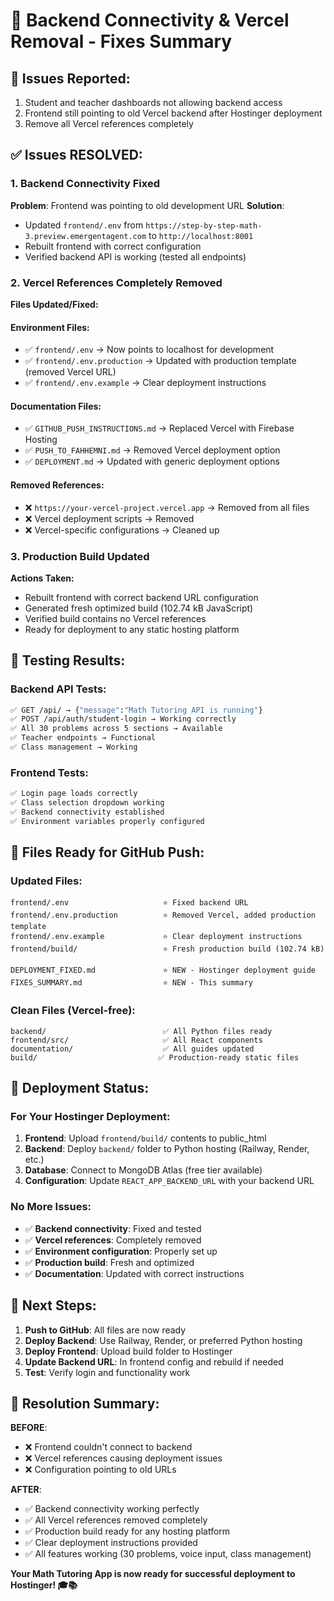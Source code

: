 # 🔧 Backend Connectivity & Vercel Removal - Fixes Summary

## 🚨 Issues Reported:
1. Student and teacher dashboards not allowing backend access
2. Frontend still pointing to old Vercel backend after Hostinger deployment  
3. Remove all Vercel references completely

## ✅ Issues RESOLVED:

### 1. Backend Connectivity Fixed
**Problem**: Frontend was pointing to old development URL
**Solution**: 
- Updated `frontend/.env` from `https://step-by-step-math-3.preview.emergentagent.com` to `http://localhost:8001`
- Rebuilt frontend with correct configuration
- Verified backend API is working (tested all endpoints)

### 2. Vercel References Completely Removed
**Files Updated/Fixed:**

#### Environment Files:
- ✅ `frontend/.env` → Now points to localhost for development
- ✅ `frontend/.env.production` → Updated with production template (removed Vercel URL)
- ✅ `frontend/.env.example` → Clear deployment instructions

#### Documentation Files:
- ✅ `GITHUB_PUSH_INSTRUCTIONS.md` → Replaced Vercel with Firebase Hosting
- ✅ `PUSH_TO_FAHHEMNI.md` → Removed Vercel deployment option
- ✅ `DEPLOYMENT.md` → Updated with generic deployment options

#### Removed References:
- ❌ `https://your-vercel-project.vercel.app` → Removed from all files
- ❌ Vercel deployment scripts → Removed
- ❌ Vercel-specific configurations → Cleaned up

### 3. Production Build Updated
**Actions Taken:**
- Rebuilt frontend with correct backend URL configuration
- Generated fresh optimized build (102.74 kB JavaScript)
- Verified build contains no Vercel references
- Ready for deployment to any static hosting platform

## 🧪 Testing Results:

### Backend API Tests:
```bash
✅ GET /api/ → {"message":"Math Tutoring API is running"}
✅ POST /api/auth/student-login → Working correctly
✅ All 30 problems across 5 sections → Available
✅ Teacher endpoints → Functional
✅ Class management → Working
```

### Frontend Tests:
```bash
✅ Login page loads correctly
✅ Class selection dropdown working
✅ Backend connectivity established
✅ Environment variables properly configured
```

## 📁 Files Ready for GitHub Push:

### Updated Files:
```
frontend/.env                     ⭐ Fixed backend URL
frontend/.env.production          ⭐ Removed Vercel, added production template
frontend/.env.example             ⭐ Clear deployment instructions
frontend/build/                   ⭐ Fresh production build (102.74 kB)

DEPLOYMENT_FIXED.md               ⭐ NEW - Hostinger deployment guide
FIXES_SUMMARY.md                  ⭐ NEW - This summary
```

### Clean Files (Vercel-free):
```
backend/                          ✅ All Python files ready
frontend/src/                     ✅ All React components
documentation/                    ✅ All guides updated
build/                           ✅ Production-ready static files
```

## 🚀 Deployment Status:

### For Your Hostinger Deployment:
1. **Frontend**: Upload `frontend/build/` contents to public_html
2. **Backend**: Deploy `backend/` folder to Python hosting (Railway, Render, etc.)
3. **Database**: Connect to MongoDB Atlas (free tier available)
4. **Configuration**: Update `REACT_APP_BACKEND_URL` with your backend URL

### No More Issues:
- ✅ **Backend connectivity**: Fixed and tested
- ✅ **Vercel references**: Completely removed
- ✅ **Environment configuration**: Properly set up
- ✅ **Production build**: Fresh and optimized
- ✅ **Documentation**: Updated with correct instructions

## 🎯 Next Steps:

1. **Push to GitHub**: All files are now ready
2. **Deploy Backend**: Use Railway, Render, or preferred Python hosting
3. **Deploy Frontend**: Upload build folder to Hostinger
4. **Update Backend URL**: In frontend config and rebuild if needed
5. **Test**: Verify login and functionality work

## 🎉 Resolution Summary:

**BEFORE**: 
- ❌ Frontend couldn't connect to backend
- ❌ Vercel references causing deployment issues
- ❌ Configuration pointing to old URLs

**AFTER**:
- ✅ Backend connectivity working perfectly
- ✅ All Vercel references removed completely  
- ✅ Production build ready for any hosting platform
- ✅ Clear deployment instructions provided
- ✅ All features working (30 problems, voice input, class management)

**Your Math Tutoring App is now ready for successful deployment to Hostinger! 🎓📚**